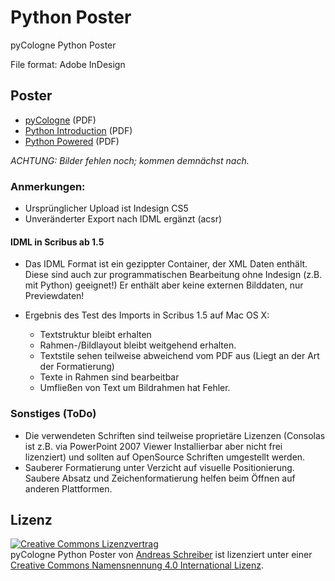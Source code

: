 # Python Poster
pyCologne Python Poster

File format: Adobe InDesign

## Poster

* [pyCologne](https://github.com/onyame/python-poster/raw/master/pdf/Poster-PyCologne-A0-V3.pdf) (PDF)
* [Python Introduction](https://github.com/onyame/python-poster/raw/master/pdf/Poster-Python-Intro-A0-V2.pdf) (PDF)
* [Python Powered](https://github.com/onyame/python-poster/raw/master/pdf/Poster-Python-Powered-A0-V3.pdf) (PDF)


*ACHTUNG: Bilder fehlen noch; kommen demnächst nach.*

### Anmerkungen:

* Ursprünglicher Upload ist Indesign CS5
* Unveränderter Export nach IDML ergänzt (acsr)

#### IDML in Scribus ab 1.5

* Das IDML Format ist ein gezippter Container, der XML Daten enthält. Diese sind auch zur programmatischen Bearbeitung ohne Indesign (z.B. mit Python) geeignet!) Er enthält aber keine externen Bilddaten, nur Previewdaten!
* Ergebnis des Test des Imports in Scribus 1.5 auf Mac OS X: 

   * Textstruktur bleibt erhalten
   * Rahmen-/Bildlayout bleibt weitgehend erhalten.
   * Textstile sehen teilweise abweichend vom PDF aus (Liegt an der Art der Formatierung)
   * Texte in Rahmen sind bearbeitbar
   * Umfließen von Text um Bildrahmen hat Fehler.

### Sonstiges (ToDo)

* Die verwendeten Schriften sind teilweise proprietäre Lizenzen (Consolas ist z.B. via PowerPoint 2007 Viewer Installierbar aber nicht frei lizenziert) und sollten auf OpenSource Schriften umgestellt werden.
* Sauberer Formatierung unter Verzicht auf visuelle Positionierung. Saubere Absatz und Zeichenformatierung helfen beim Öffnen auf anderen Plattformen.

## Lizenz

<a rel="license" href="http://creativecommons.org/licenses/by/4.0/"><img alt="Creative Commons Lizenzvertrag" style="border-width:0" src="https://i.creativecommons.org/l/by/4.0/88x31.png" /></a><br /><span xmlns:dct="http://purl.org/dc/terms/" property="dct:title">pyCologne Python Poster</span> von <a xmlns:cc="http://creativecommons.org/ns#" href="www.andreas-schreiber.net" property="cc:attributionName" rel="cc:attributionURL">Andreas Schreiber</a> ist lizenziert unter einer <a rel="license" href="http://creativecommons.org/licenses/by/4.0/">Creative Commons Namensnennung 4.0 International Lizenz</a>.
